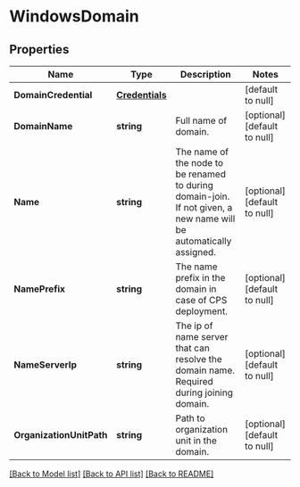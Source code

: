 # WindowsDomain

## Properties
Name | Type | Description | Notes
------------ | ------------- | ------------- | -------------
**DomainCredential** | [**Credentials**](credentials.md) |  | [default to null]
**DomainName** | **string** | Full name of domain. | [optional] [default to null]
**Name** | **string** | The name of the node to be renamed to during domain-join. If not given, a new name will be automatically assigned.  | [optional] [default to null]
**NamePrefix** | **string** | The name prefix in the domain in case of CPS deployment. | [optional] [default to null]
**NameServerIp** | **string** | The ip of name server that can resolve the domain name. Required during joining domain.  | [optional] [default to null]
**OrganizationUnitPath** | **string** | Path to organization unit in the domain. | [optional] [default to null]

[[Back to Model list]](../README.md#documentation-for-models) [[Back to API list]](../README.md#documentation-for-api-endpoints) [[Back to README]](../README.md)


